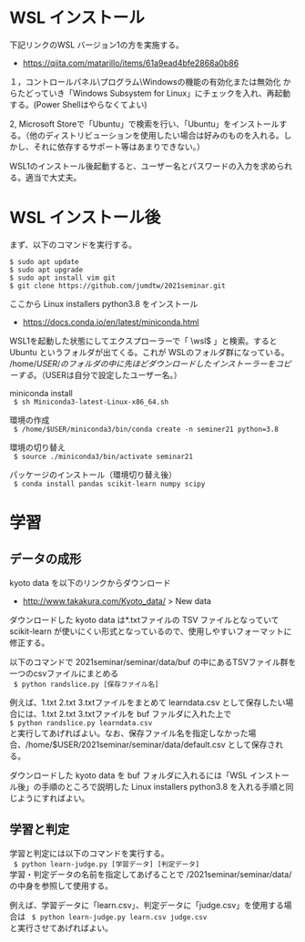 # WSL インストール

下記リンクのWSL バージョン1の方を実施する。  
- https://qiita.com/matarillo/items/61a9ead4bfe2868a0b86

１，コントロールパネル\プログラム\Windowsの機能の有効化または無効化 からたどっていき「Windows Subsystem for Linux」にチェックを入れ、再起動する。(Power Shellはやらなくてよい)  

2, Microsoft Storeで「Ubuntu」で検索を行い、「Ubuntu」をインストールする。（他のディストリビューションを使用したい場合は好みのものを入れる。しかし、それに依存するサポート等はあまりできない。）  

WSL1のインストール後起動すると、ユーザー名とパスワードの入力を求められる。適当で大丈夫。


# WSL インストール後

まず、以下のコマンドを実行する。  

```$ sudo apt update```  
```$ sudo apt upgrade```  
```$ sudo apt install vim git```  
```$ git clone https://github.com/jumdtw/2021seminar.git```  

ここから Linux installers python3.8 をインストール  
- https://docs.conda.io/en/latest/miniconda.html  


WSL1を起動した状態にしてエクスプローラーで「 \\wsl$ 」と検索。すると Ubuntu というフォルダが出てくる。これが WSLのフォルダ群になっている。
/home/$USER/ のフォルダの中に先ほどダウンロードしたインストーラーをコピーする。  （$USERは自分で設定したユーザー名。）
  
miniconda install  
```  $ sh Miniconda3-latest-Linux-x86_64.sh  ```
  
環境の作成  
```  $ /home/$USER/miniconda3/bin/conda create -n seminer21 python=3.8  ```
 
環境の切り替え  
```  $ source ./miniconda3/bin/activate seminar21  ```

パッケージのインストール（環境切り替え後）  
```  $ conda install pandas scikit-learn numpy scipy ```


# 学習

## データの成形

kyoto data を以下のリンクからダウンロード  
- http://www.takakura.com/Kyoto_data/ > New data

ダウンロードした kyoto data は*.txtファイルの TSV ファイルとなっていて scikit-learn が使いにくい形式となっているので、使用しやすいフォーマットに修正する。  

以下のコマンドで 2021seminar/seminar/data/buf の中にあるTSVファイル群を一つのcsvファイルにまとめる  
``` $ python randslice.py [保存ファイル名]```

例えば、1.txt 2.txt 3.txtファイルをまとめて learndata.csv として保存したい場合には、1.txt 2.txt 3.txtファイルを buf ファルダに入れた上で  
``` $ python randslice.py learndata.csv ```  
と実行してあげればよい。なお、保存ファイル名を指定しなかった場合、/home/$USER/2021seminar/seminar/data/default.csv として保存される。  

ダウンロードした kyoto data を buf フォルダに入れるには「WSL インストール後」の手順のところで説明した Linux installers python3.8 を入れる手順と同じようにすればよい。

## 学習と判定

学習と判定には以下のコマンドを実行する。  
``` $ python learn-judge.py [学習データ] [判定データ]```    
学習・判定データの名前を指定してあげることで /2021seminar/seminar/data/ の中身を参照して使用する。

例えば、学習データに「learn.csv」、判定データに「judge.csv」を使用する場合は
``` $ python learn-judge.py learn.csv judge.csv```  
と実行させてあげればよい。
